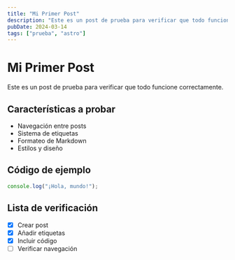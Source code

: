 ```yaml
---
title: "Mi Primer Post"
description: "Este es un post de prueba para verificar que todo funcione correctamente"
pubDate: 2024-03-14
tags: ["prueba", "astro"]
---
```


# Mi Primer Post

Este es un post de prueba para verificar que todo funcione correctamente.

## Características a probar

- Navegación entre posts
- Sistema de etiquetas
- Formateo de Markdown
- Estilos y diseño

## Código de ejemplo

```javascript
console.log("¡Hola, mundo!");
```

## Lista de verificación

- [x] Crear post
- [x] Añadir etiquetas
- [x] Incluir código
- [ ] Verificar navegación 